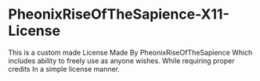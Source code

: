 # PheonixRiseOfTheSapience-X11-License
This is a custom made License Made By PheonixRiseOfTheSapience Which includes ability to freely use as anyone wishes. While requiring proper credits In a simple license manner.
